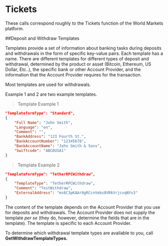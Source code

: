 # Tickets

These calls correspond roughly to the Tickets function of the World Markets platform.

##Deposit and Withdraw Templates

Templates provide a set of information about banking tasks during deposits and withdrawals in the form of specific key-value pairs. Each template has a name. There are different templates for different types of deposit and withdrawal, determined by the product or asset (Bitcoin, Ethereum, US Dollar, Etc..), the specific bank or other Account Provider, and the information that the Account Provider requires for the transaction.

Most templates are used for withdrawals.

Example 1 and 2 are two example templates.

> Template Example 1

```json
"TemplateformType": "Standard",
{
    "Full Name": "John Smith",
    "Language": "en",
    "Comment": "",
    "BankAddress": "123 Fourth St.",
    "BankAccountNumber": "12345678",
    "BankAccountName": "John Smith & Sons",
    "Swiftcode": "ABCDUSA1"
}
```

> Template Example 2

```json
"TemplateFormType": "TetherRPCWithdraw",
{
    "TemplateType": "TetherRPCWithdraw",
    "Comment": "TestWithdraw",
    "ExternalAddress": "ms6C3pKAAr8gRCcnVebs8VRkVrjcvqNYv3"
}
```

The content of the template depends on the Account Provider that you use for deposits and withdrawals. The Account Provider does not supply the template *per se* (they do, however, determine the fields that are in the template). The template is specific to each Account Provider. 

To determine which withdrawal template types are available to you, call **GetWithdrawTemplateTypes.**







